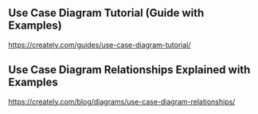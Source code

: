 ## Use Case Diagram Tutorial (Guide with Examples)

https://creately.com/guides/use-case-diagram-tutorial/

## Use Case Diagram Relationships Explained with Examples

https://creately.com/blog/diagrams/use-case-diagram-relationships/